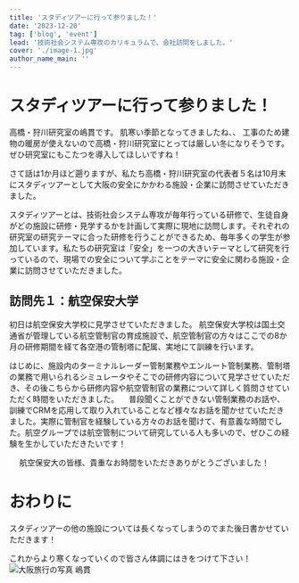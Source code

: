 ```yaml
---
title: 'スタディツアーに行って参りました！'
date: '2023-12-20'
tag: ['blog', 'event']
lead: '技術社会システム専攻のカリキュラムで、会社訪問をしました。'
cover: './image-1.jpg'
author_name_main: ''
---
```


# スタディツアーに行って参りました！

高橋・狩川研究室の嶋貫です。
肌寒い季節となってきましたね、、
工事のため建物の暖房が使えないので高橋・狩川研究室にとっては厳しい冬になりそうです。ぜひ研究室にもこたつを導入してほしいですね！

さて話は1か月ほど遡りますが、私たち高橋・狩川研究室の代表者５名は10月末にスタディツアーとして大阪の安全にかかわる施設・企業に訪問させていただきました。

スタディツアーとは、技術社会システム専攻が毎年行っている研修で、生徒自身がどの施設に研修・見学するかを計画して実際に現地に訪問します。それぞれの研究室の研究テーマに合った研修を行うことができるため、毎年多くの学生が参加しています。私たちの研究室は「安全」を一つの大きいテーマとして研究を行っているので、現場での安全について学ぶことをテーマに安全に関わる施設・企業に訪問させていただきました。

## 訪問先１：航空保安大学

初日は航空保安大学校に見学させていただきました。
航空保安大学校は国土交通省が管理している航空管制官の育成施設で、航空管制官の方々はここでの8か月の研修期間を経て各空港の管制塔に配属、実地にて訓練を行います。

はじめに、施設内のターミナルレーダー管制業務やエンルート管制業務、管制塔の業務で用いられるシミュレータやそこでの研修内容について見学させていただき、その後こちらから研修内容や航空管制官の業務について詳しく質問させていただく時間をいただきました。
　普段聞くことができない管制業務のお話や、訓練でCRMを応用して取り入れていることなど様々なお話を聞かせていただきました。実際に管制官を経験している方々のお話を聞けて、有意義な時間でした。航空グループでは航空管制について研究している人も多いので、ぜひこの経験を生かしていただきたいです！

　
航空保安大の皆様、貴重なお時間をいただきありがとうございました！

# おわりに

スタディツアーの他の施設については長くなってしまうのでまた後日書かせていただきます！

これからより寒くなっていくので皆さん体調にはきをつけて下さい！
![大阪旅行の写真](./image-1.jpg)
嶋貫
